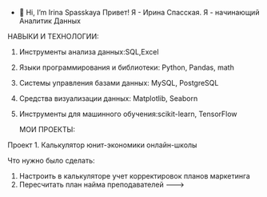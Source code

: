 - 👋 Hi, I’m Irina Spasskaya
Привет! Я - Ирина Спасская. Я - начинающий Аналитик Данных

НАВЫКИ И ТЕХНОЛОГИИ:
1. Инструменты анализа данных:SQL,Excel
2. Языки программирования и библиотеки: Python, Pandas, math
3. Системы управления базами данных: MySQL, PostgreSQL
4. Средства визуализации данных: Matplotlib, Seaborn
5. Инструменты для машинного обучения:scikit-learn, TensorFlow

   МОИ ПРОЕКТЫ:
 
 Проект 1.
Калькулятор юнит-экономики онлайн-школы

Что нужно было сделать:

1. Настроить в калькуляторе учет корректировок планов маркетинга
2. Пересчитать план найма преподавателей
--->
